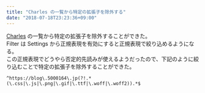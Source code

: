 ```yaml
---
title: "Charles の一覧から特定の拡張子を除外する"
date: "2018-07-18T23:23:36+09:00"
---
```


[Charles](https://www.charlesproxy.com/) の一覧から特定の拡張子を除外することができた。  
Filter は Settings から正規表現を有効にすると正規表現で絞り込めるようになる。  
この正規表現でどうやら否定的先読みが使えるようだったので、下記のように絞り込むことで特定の拡張子を除外することができた。

```regex
^https://blog\.5000164\.jp(?!.*(\.css|\.js|\.png|\.gif|\.ttf|\.woff|\.woff2)).*$
```
